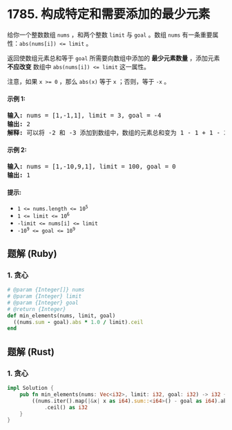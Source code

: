 # 1785. 构成特定和需要添加的最少元素
给你一个整数数组 `nums` ，和两个整数 `limit` 与 `goal` 。数组 `nums` 有一条重要属性：`abs(nums[i]) <= limit` 。

返回使数组元素总和等于 `goal` 所需要向数组中添加的 **最少元素数量** ，添加元素 **不应改变** 数组中 `abs(nums[i]) <= limit` 这一属性。

注意，如果 `x >= 0` ，那么 `abs(x)` 等于 `x` ；否则，等于 `-x` 。

#### 示例 1:
<pre>
<strong>输入:</strong> nums = [1,-1,1], limit = 3, goal = -4
<strong>输出:</strong> 2
<strong>解释:</strong> 可以将 -2 和 -3 添加到数组中，数组的元素总和变为 1 - 1 + 1 - 2 - 3 = -4 。
</pre>

#### 示例 2:
<pre>
<strong>输入:</strong> nums = [1,-10,9,1], limit = 100, goal = 0
<strong>输出:</strong> 1
</pre>

#### 提示:
* <code>1 <= nums.length <= 10<sup>5</sup></code>
* <code>1 <= limit <= 10<sup>6</sup></code>
* `-limit <= nums[i] <= limit`
* <code>-10<sup>9</sup> <= goal <= 10<sup>9</sup></code>

## 题解 (Ruby)

### 1. 贪心
```Ruby
# @param {Integer[]} nums
# @param {Integer} limit
# @param {Integer} goal
# @return {Integer}
def min_elements(nums, limit, goal)
  ((nums.sum - goal).abs * 1.0 / limit).ceil
end
```

## 题解 (Rust)

### 1. 贪心
```Rust
impl Solution {
    pub fn min_elements(nums: Vec<i32>, limit: i32, goal: i32) -> i32 {
        ((nums.iter().map(|&x| x as i64).sum::<i64>() - goal as i64).abs() as f64 / limit as f64)
            .ceil() as i32
    }
}
```
